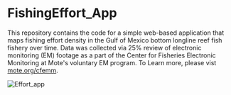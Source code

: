 # FishingEffort_App
This repository contains the code for a simple web-based application that maps fishing effort density in the Gulf of Mexico bottom longline reef fish fishery over time. Data was collected via 25% review of electronic monitoring (EM) footage as a part of the Center for Fisheries Electronic Monitoring at Mote's voluntary EM program. To Learn more, please vist [mote.org/cfemm](mote.org/cfemm).


![Effort_app](https://github.com/knharrington/FishingEffort_App/assets/119336649/7ed61448-ac83-4be3-b2ad-da84f79b7f3a)
